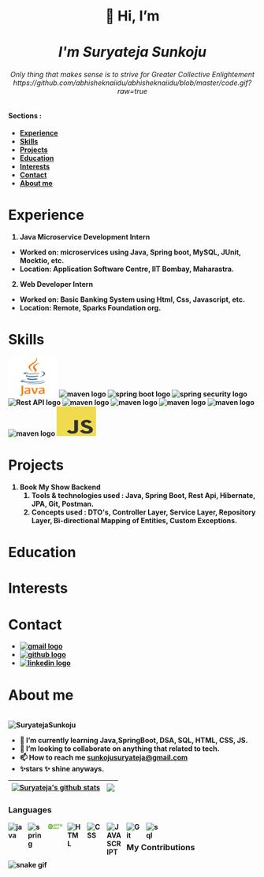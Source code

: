 
<h1  align="center">👋 Hi, I’m </h1>
  <h1 align="center">
    <i><b>I'm Suryateja Sunkoju</i>
  </h1>
  <h6 align="center">
    <i>Only thing that makes sense is to strive for Greater Collective Enlightement</i>
  https://github.com/abhisheknaiidu/abhisheknaiidu/blob/master/code.gif?raw=true
  </h6>
  
  #### Sections :
  - [Experience](#Experience)
  - [Skills](#Skills)
  - [Projects](#Projects)
  - [Education](#Education)
  - [Interests](#Interests)
  - [Contact](#Contact)
  - [About me](#About-me)

# Experience
  1. Java Microservice Development Intern 
  + Worked on: microservices using Java, Spring boot, MySQL, JUnit, Mocktio, etc.
  + Location: Application Software Centre, IIT Bombay, Maharastra.
  2. Web Developer Intern
  + Worked on: Basic Banking System using Html, Css, Javascript, etc.
  + Location: Remote, Sparks Foundation org.
  
# Skills
  <img alt="java logo" width=100px height=80px src="https://raw.githubusercontent.com/github/explore/5b3600551e122a3277c2c5368af2ad5725ffa9a1/topics/java/java.png" >
  <img alt="maven logo" width=100px height=60px src="https://maven.apache.org/images/maven-logo-black-on-white.png" widht=50px height=50px>
  <img alt="spring boot logo" width=100px height=60px src="https://user-images.githubusercontent.com/33158051/103466606-760a4000-4d14-11eb-9941-2f3d00371471.png" >
  <img alt="spring security logo" width=100px height=60px src="https://cdn.hashnode.com/res/hashnode/image/upload/v1633101239445/1LPg4fxdV.png">
  <img alt="Rest API logo" width=100px height=60px src="https://encrypted-tbn0.gstatic.com/images?q=tbn:ANd9GcQp2IPJURpTMkq_e6ivt1FTdepet22cLS1OHIOhw8u4ZXRq1K_eOi3O9s7CICT4tBPL--ro9NG7DIE&usqp=CAU&ec=48665698">
  <img alt="maven logo" width=100px height=60px src="https://repository-images.githubusercontent.com/158701802/87791800-877e-11e9-8fde-0ae5daacf411" >
  <img alt="maven logo" width=130px height=60px src="https://upload.wikimedia.org/wikipedia/commons/thumb/5/59/JUnit_5_Banner.png/800px-JUnit_5_Banner.png" >
  <img alt="maven logo" width=100px height=60px src="https://miro.medium.com/v2/resize:fit:534/1*3NDVbzYlOTLyRSrpay9uYw.png" >
  <img alt="maven logo" width=100px height=60px src="https://e7.pngegg.com/pngimages/1018/16/png-clipart-mysql-workbench-database-mysql-cluster-others-text-logo.png" >
  <img alt="maven logo" width=80px height=60px src="https://git-scm.com/images/logos/1color-orange-lightbg@2x.png" >
  <img alt="maven logo" width=80px height=60px src="https://raw.githubusercontent.com/github/explore/80688e429a7d4ef2fca1e82350fe8e3517d3494d/topics/javascript/javascript.png">

# Projects
  1. Book My Show Backend
     1. Tools & technologies used : Java, Spring Boot, Rest Api, Hibernate, JPA, Git, Postman.
     2. Concepts used :  DTO's, Controller Layer, Service Layer, Repository Layer, Bi-directional Mapping of Entities, Custom Exceptions.
  
# Education
# Interests
# Contact
  + <a target="_blank" href="sunkojusuryateja@gmail.com">
      <img alt="gmail logo" width="50px" height="50px" src="https://logos-world.net/wp-content/uploads/2020/11/Gmail-Logo.png">
    </a>
  + <a target="_blank" href="https://github.com/suryatejasunkoju">
      <img alt="github logo" width="50px" height="50px" src="https://1000logos.net/wp-content/uploads/2021/05/GitHub-logo.png">
    </a>
  + <a target="_blank" href="https://www.linkedin.com/in/suryateja-sunkoju-547a7316a/">
      <img alt="linkedin logo" width="50px" height="50px" src="https://cdn-icons-png.flaticon.com/512/174/174857.png">
    </a>
# About me


</br>
<span align="left"> <img src="https://komarev.com/ghpvc/?username=suryatejasunkoju&label=Profile%20views&color=0e75b6&style=flat" alt="SuryatejaSunkoju" /></span>

- 🌱 I’m currently learning Java,SpringBoot, DSA, SQL, HTML, CSS, JS.
- 💞️ I’m looking to collaborate on anything that related to tech.
- 📫 How to reach me sunkojusuryateja@gmail.com
- ✨stars ✨ shine anyways. 

| <a href="https://github.com/suryatejasunkoju/github-readme-stats"><img align="center" src="https://github-readme-stats.vercel.app/api?username=suryatejasunkoju&show_icons=true&theme=radical" alt="Suryateja's github stats" /></a> | <a href="https://github.com/suryatejasunkoju/github-readme-stats"><img align="center" src="https://github-readme-stats.vercel.app/api/top-langs/?username=SuryatejaSunkoju&layout=compact&theme=buefy&hide_border=true" /></a> |
| ------------- | ------------- |


### Languages
<img align="left" alt="java" width="30px" style="padding-right:10px;" src="https://cdn.jsdelivr.net/gh/devicons/devicon/icons/java/java-original-wordmark.svg" />
<img align="left" alt="spring" width="30px" style="padding-right:10px;" src="(https://encrypted-tbn0.gstatic.com/images?q=tbn:ANd9GcQYUuv31fGifh6aOzbik1Sjzh3_0Vh0m5R4l6LCaAnKEtk2vaCGH_k5JZDlMiVsX9lJUIYU6JLI8oY&usqp=CAU&ec=48665698)" />
<img align="left" alt="spring-boot" width="30px" style="padding-right:10px;" src="https://github.com/suryatejasunkoju/suryatejasunkoju/blob/main/spring-boot-logo.png" />
<img align="left" alt="HTML" width="30px" style="padding-right:10px;" src="https://cdn.jsdelivr.net/gh/devicons/devicon/icons/html5/html5-plain.svg" />
<img align="left" alt="CSS" width="30px" style="padding-right:10px;" src="https://cdn.jsdelivr.net/gh/devicons/devicon/icons/css3/css3-plain.svg" />
<img align="left" alt="JAVASCRIPT" width="30px" style="padding-right:10px;"  src="https://cdn.jsdelivr.net/gh/devicons/devicon/icons/javascript/javascript-plain.svg"/>
<img align="left" alt="Git" width="30px" style="padding-right:10px;" src="https://cdn.jsdelivr.net/gh/devicons/devicon/icons/git/git-plain.svg" />
<img align="left" alt="sql" width="30px" style="padding-right:10px;" src="https://cdn-icons-png.flaticon.com/512/2621/2621113.png" />

<br/>

### My Contributions
![snake gif](https://github.com/suryatejasunkoju/suryatejasunkoju/blob/output/github-contribution-grid-snake.svg)
